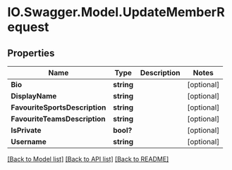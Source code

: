 # IO.Swagger.Model.UpdateMemberRequest
## Properties

Name | Type | Description | Notes
------------ | ------------- | ------------- | -------------
**Bio** | **string** |  | [optional] 
**DisplayName** | **string** |  | [optional] 
**FavouriteSportsDescription** | **string** |  | [optional] 
**FavouriteTeamsDescription** | **string** |  | [optional] 
**IsPrivate** | **bool?** |  | [optional] 
**Username** | **string** |  | [optional] 

[[Back to Model list]](../README.md#documentation-for-models) [[Back to API list]](../README.md#documentation-for-api-endpoints) [[Back to README]](../README.md)

